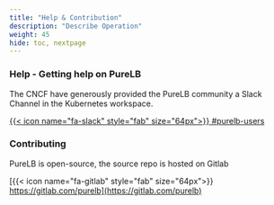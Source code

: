```yaml
---
title: "Help & Contribution"
description: "Describe Operation"
weight: 45
hide: toc, nextpage
---
```


### Help - Getting help on PureLB

The CNCF have generously provided the PureLB community a Slack Channel in the Kubernetes workspace.  

[{{< icon name="fa-slack" style="fab" size="64px">}} #purelb-users ](https://kubernetes.slack.com/archives/C01BCB7U031)


### Contributing
PureLB is open-source, the source repo is hosted on Gitlab

[{{< icon name="fa-gitlab" style="fab" size="64px">}} https://gitlab.com/purelb](https://gitlab.com/purelb)

